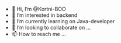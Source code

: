 - 👋 Hi, I’m @Kortni-BOO
- 👀 I’m interested in backend
- 🌱 I’m currently learning on Java-developer
- 💞️ I’m looking to collaborate on ...
- 📫 How to reach me ...

<!---
Kortni-BOO/Kortni-BOO is a ✨ special ✨ repository because its `README.md` (this file) appears on your GitHub profile.
You can click the Preview link to take a look at your changes.
--->
